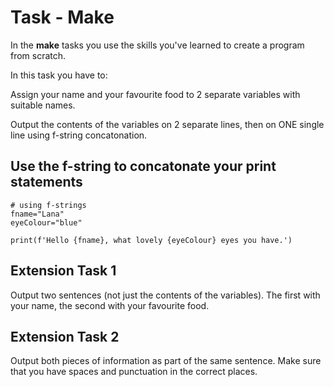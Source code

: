 # Task - Make

In the **make** tasks you use the skills you've learned to create a program from scratch.

In this task you have to:

Assign your name and your favourite food to 2 separate variables with suitable names.

Output the contents of the variables on 2 separate lines, then on ONE single line using f-string concatonation.

## Use the f-string to concatonate your print statements

```
# using f-strings
fname="Lana"
eyeColour="blue"

print(f'Hello {fname}, what lovely {eyeColour} eyes you have.')
```

## Extension Task 1

Output two sentences (not just the contents of the variables). The first with your name, the second with your favourite food.

## Extension Task 2

Output both pieces of information as part of the same sentence.
Make sure that you have spaces and punctuation in the correct places.
